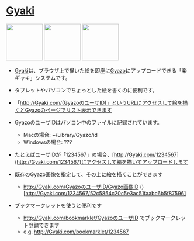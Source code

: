 # [Gyaki](http://Gyaki.com/)

<img src="http://gyazo.com/52c5854c20c5e3ac51faabc6b5f87596.png" width=100>
<img src="http://gyazo.com/cf139b72c14c86d56c1a710624c4f97c.png" width=100>
<img src="http://gyazo.com/747b880b4349fcb597224098904d21bd.png" width=100>

* [Gyaki](http://Gyaki.com/)は、ブラウザ上で描いた絵を即座に[Gyazo](http://Gyazo.com)にアップロードできる「楽ギャキ」システムです。
* タブレットやパソコンでちょっとした絵を書くのに便利です。
* 「http://Gyaki.com/(GyazoのユーザID)」というURLにアクセスして絵を描くとGyazoのページでリスト表示できます
 * GyazoのユーザIDはパソコン中のファイルに記録されています。
   * Macの場合: ~/Library/Gyazo/id   
   * Windowsの場合: ???
 * たとえばユーザIDが「1234567」の場合、[http://Gyaki.com/1234567](http://Gyaki.com/1234567)にアクセスして絵を描いてアップロードします
* 既存のGyazo画像を指定して、その上に絵を描くことができます
  * http://Gyaki.com/GyazoのユーザID/Gyazo画像ID
  ()[http://Gyaki.com/1234567/52c5854c20c5e3ac51faabc6b5f87596]
  
* ブックマークレットを使うと便利です
  * http://Gyaki.com/bookmarklet/GyazoのユーザID でブックマークレット登録できます
  * e.g. http://Gyaki.com/bookmarklet/1234567